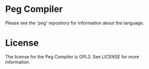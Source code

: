 Peg Compiler
============

Please see the 'peg' repository for information about the language.

License
=======

The license for the Peg Compiler is GPL3.  See LICENSE for more information.

